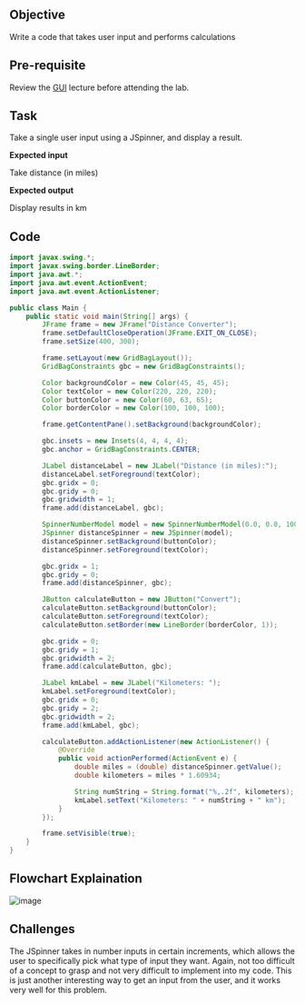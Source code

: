 ## Objective

Write a code that takes user input and performs calculations

## Pre-requisite

Review the [GUI](https://htmlpreview.github.io/?https://github.com/d-khan/java/blob/main/gui/Lecture.html) lecture before attending the lab.

## Task

Take a single user input using a JSpinner, and display a result.

__Expected input__

Take distance (in miles)

__Expected output__

Display results in km

## Code 
```java
import javax.swing.*;
import javax.swing.border.LineBorder;
import java.awt.*;
import java.awt.event.ActionEvent;
import java.awt.event.ActionListener;

public class Main {
    public static void main(String[] args) {
        JFrame frame = new JFrame("Distance Converter");
        frame.setDefaultCloseOperation(JFrame.EXIT_ON_CLOSE);
        frame.setSize(400, 300);

        frame.setLayout(new GridBagLayout());
        GridBagConstraints gbc = new GridBagConstraints();

        Color backgroundColor = new Color(45, 45, 45);
        Color textColor = new Color(220, 220, 220);
        Color buttonColor = new Color(60, 63, 65);
        Color borderColor = new Color(100, 100, 100);

        frame.getContentPane().setBackground(backgroundColor);

        gbc.insets = new Insets(4, 4, 4, 4);
        gbc.anchor = GridBagConstraints.CENTER;

        JLabel distanceLabel = new JLabel("Distance (in miles):");
        distanceLabel.setForeground(textColor);
        gbc.gridx = 0;
        gbc.gridy = 0;
        gbc.gridwidth = 1;
        frame.add(distanceLabel, gbc);

        SpinnerNumberModel model = new SpinnerNumberModel(0.0, 0.0, 100000.0, 0.1);
        JSpinner distanceSpinner = new JSpinner(model);
        distanceSpinner.setBackground(buttonColor);
        distanceSpinner.setForeground(textColor);

        gbc.gridx = 1;
        gbc.gridy = 0;
        frame.add(distanceSpinner, gbc);

        JButton calculateButton = new JButton("Convert");
        calculateButton.setBackground(buttonColor);
        calculateButton.setForeground(textColor);
        calculateButton.setBorder(new LineBorder(borderColor, 1));

        gbc.gridx = 0;
        gbc.gridy = 1;
        gbc.gridwidth = 2;
        frame.add(calculateButton, gbc);

        JLabel kmLabel = new JLabel("Kilometers: ");
        kmLabel.setForeground(textColor);
        gbc.gridx = 0;
        gbc.gridy = 2;
        gbc.gridwidth = 2;
        frame.add(kmLabel, gbc);

        calculateButton.addActionListener(new ActionListener() {
            @Override
            public void actionPerformed(ActionEvent e) {
                double miles = (double) distanceSpinner.getValue();
                double kilometers = miles * 1.60934;

                String numString = String.format("%,.2f", kilometers);
                kmLabel.setText("Kilometers: " + numString + " km");
            }
        });

        frame.setVisible(true);
    }
}

```
## Flowchart Explaination
![image](https://github.com/user-attachments/assets/9b5439e2-810b-438b-8bc9-36fddd165bf6)

## Challenges
The JSpinner takes in number inputs in certain increments, which allows the user to specifically pick what
type of input they want. Again, not too difficult of a concept to grasp and not very difficult to implement
into my code. This is just another interesting way to get an input from the user, and it works very
well for this problem.


